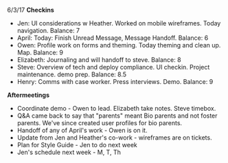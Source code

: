 6/3/17
**Checkins**
- Jen: UI considerations w Heather. Worked on mobile wireframes. Today navigation. Balance: 7
- April: Today: Finish Unread Message, Message Handoff. Balance: 6
- Owen: Profile work on forms and theming. Today theming and clean up. Map. Balance: 9
- Elizabeth: Journaling and will handoff to steve. Balance: 8
- Steve: Overview of tech and deploy compliance. UI checkin. Project maintenance. demo prep. Balance: 8.5
- Henry: Comms with case worker. Press interviews. Demo. Balance: 9


**Aftermeetings**
- Coordinate demo - Owen to lead. Elizabeth take notes. Steve timebox.
- Q&A came back to say that "parents" meant Bio parents and not foster parents. We've since created user profiles for bio parents.  
- Handoff of any of April's work - Owen is on it.
- Update from Jen and Heather's co-work - wireframes are on tickets.
- Plan for Style Guide - Jen to do next week 
- Jen's schedule next week - M, T, Th
